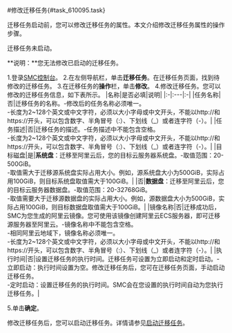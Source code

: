 #修改迁移任务{#task_610095.task}

迁移任务启动前，您可以修改迁移任务的属性。本文介绍修改迁移任务属性的操作步骤。

迁移任务未启动。

**说明：**您无法修改已启动的迁移任务。

1.登录[SMC控制台](https://smc.console.aliyun.com/)。
2.在左侧导航栏，单击**迁移任务**。在迁移任务页面，找到待修改的迁移任务。
3.在迁移任务的**操作**栏，单击**修改**。
4.修改迁移任务。您可以修改的迁移任务信息，如下表所示。
|名称|是否必填|说明|
|:-|:---|:-|
|任务名称|否|迁移任务的名称。-修改后的任务名称必须唯一。<br/>-长度为2~128个英文或中文字符，必须以大小字母或中文开头，不能以http://和https://开头，可以包含数字、半角冒号（:）、下划线（\_）或者连字符（-）。|
|任务描述|否|迁移任务的描述。-任务描述中不能包含空格。<br/>-长度为2~128个英文或中文字符，必须以大小字母或中文开头，不能以http://和https://开头，可以包含数字、半角冒号（:）、下划线（\_）或者连字符（-）。|
|目标磁盘|是|**系统盘**：迁移至阿里云后，您的目标云服务器系统盘。-取值范围：20-500GiB。<br/>-取值需大于迁移源系统盘实际占用大小。例如，源系统盘大小为500GiB，实际占用100GiB，则目标系统盘取值需大于100GiB。|
|否|**数据盘**：迁移至阿里云后，您的目标云服务器数据盘。-取值范围：20-32768GiB。<br/>-取值需要大于迁移源数据盘的实际占用大小。例如，源数据盘大小为500GiB，实际占用100GiB，则目标数据盘取值需大于100GiB。|
|镜像名称|否|迁移成功后，SMC为您生成的阿里云镜像。您可使用该镜像创建阿里云ECS服务器，即可迁移源服务器至阿里云。-镜像名称中不能包含空格。<br/>-相同阿里云地域下，镜像名称必须唯一。<br/>-长度为2~128个英文或中文字符，必须以大小字母或中文开头，不能以http://和https://开头，可以包含数字、半角冒号（:）、下划线（\_）或者连字符（-）。|
|执行时间|否|设置迁移任务的执行时间。迁移任务可设置为立即启动和定时启动。-立即启动：执行时间设置为空。修改迁移任务后，您可在迁移任务页面，手动启动迁移任务。<br/>-定时启动：设置迁移任务的执行时间。SMC会在您设置的执行时间自动为您执行迁移任务。|

5.单击**确定**。

修改迁移任务后，您可以启动迁移任务。详情请参见[启动迁移任务](cn.zh-CN/用户指南/启动迁移任务.md#)。

